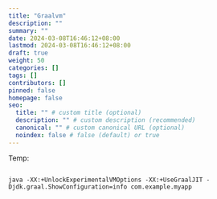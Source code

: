 ```yaml
---
title: "Graalvm"
description: ""
summary: ""
date: 2024-03-08T16:46:12+08:00
lastmod: 2024-03-08T16:46:12+08:00
draft: true
weight: 50
categories: []
tags: []
contributors: []
pinned: false
homepage: false
seo:
  title: "" # custom title (optional)
  description: "" # custom description (recommended)
  canonical: "" # custom canonical URL (optional)
  noindex: false # false (default) or true
---
```


Temp:

```console

java -XX:+UnlockExperimentalVMOptions -XX:+UseGraalJIT -Djdk.graal.ShowConfiguration=info com.example.myapp

```
